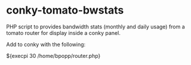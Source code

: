 # conky-tomato-bwstats
PHP script to provides bandwidth stats (monthly and daily usage) from a tomato router for display inside a conky panel. 

Add to conky with the following:

${execpi 30 /home/bpopp/router.php}